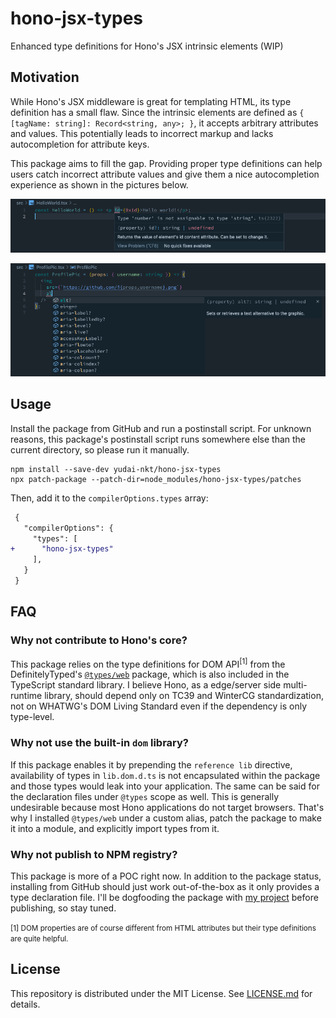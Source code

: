 # hono-jsx-types

Enhanced type definitions for Hono's JSX intrinsic elements (WIP)

## Motivation

While Hono's JSX middleware is great for templating HTML, its type definition has a small flaw.
Since the intrinsic elements are defined as `{ [tagName: string]: Record<string, any>; }`, it accepts arbitrary attributes and values.
This potentially leads to incorrect markup and lacks autocompletion for attribute keys.

This package aims to fill the gap. Providing proper type definitions can help users catch incorrect attribute values and give them a nice autocompletion experience as shown in the pictures below.

<!-- picture here -->
![compile error says 0x1d cannot be passed to id attribute of a <p> element](./img/compile-error.png)

![alt attribute and others are suggested in autocompletion in a <img> element](./img/autocompletion.png)

## Usage

Install the package from GitHub and run a postinstall script.
For unknown reasons, this package's postinstall script runs somewhere else than the current directory, so please run it manually.


```console
npm install --save-dev yudai-nkt/hono-jsx-types
npx patch-package --patch-dir=node_modules/hono-jsx-types/patches
```


Then, add it to the `compilerOptions.types` array:

```diff
 {
   "compilerOptions": {
     "types": [
+      "hono-jsx-types"
     ],
   }
 }
```

## FAQ
### Why not contribute to Hono's core?

This package relies on the type definitions for DOM API<sup>[1]</sup> from the DefinitelyTyped's [`@types/web`](https://www.npmjs.com/package/@types/web) package, which is also included in the TypeScript standard library.
I believe Hono, as a edge/server side multi-runtime library, should depend only on TC39 and WinterCG standardization, not on WHATWG's DOM Living Standard even if the dependency is only type-level.

### Why not use the built-in `dom` library?

If this package enables it by prepending the `reference lib` directive, availability of types in `lib.dom.d.ts` is not encapsulated within the package and those types would leak into your application.
The same can be said for the declaration files under `@types` scope as well.
This is generally undesirable because most Hono applications do not target browsers.
That's why I installed `@types/web` under a custom alias, patch the package to make it into a module, and explicitly import types from it.

### Why not publish to NPM registry?

This package is more of a POC right now.
In addition to the package status, installing from GitHub should just work out-of-the-box as it only provides a type declaration file.
I'll be dogfooding the package with [my project](https://github.com/yudai-nkt/awesome-hono) before publishing, so stay tuned.

<small>[1] DOM properties are of course different from HTML attributes but their type definitions are quite helpful.</small>

## License

This repository is distributed under the MIT License.
See [LICENSE.md](./LICENSE.md) for details.
